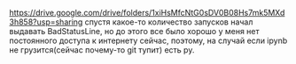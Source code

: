 https://drive.google.com/drive/folders/1xiHsMfcNtG0sDV0B08Hs7mk5MXd3h858?usp=sharing
спустя какое-то количество запусков начал выдавать BadStatusLine, но до этого все было хорошо
у меня нет постоянного доступа к интернету сейчас, поэтому, на случай если ipynb не грузится(сейчас почему-то git тупит) есть py.
